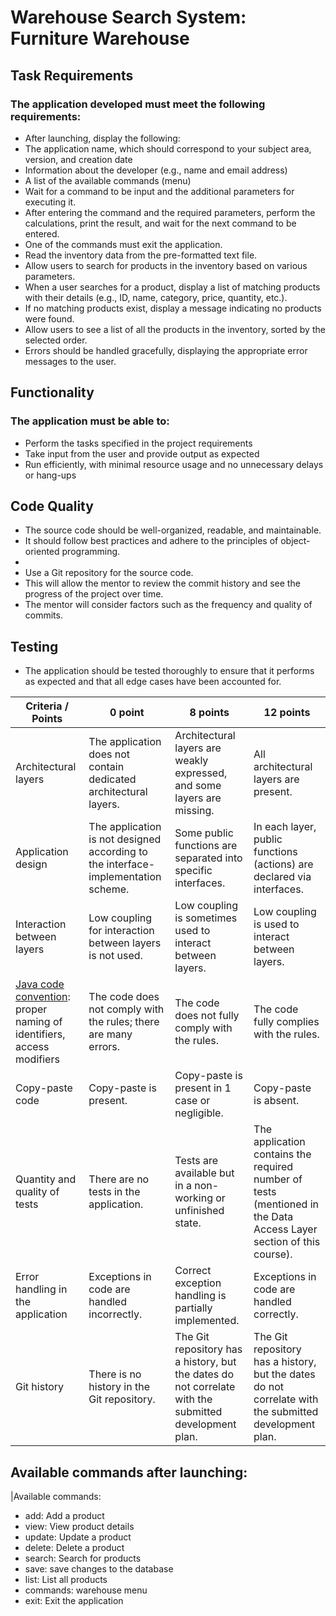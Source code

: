 #  Warehouse Search System: Furniture Warehouse


## Task Requirements
### The application developed must meet the following requirements:

- After launching, display the following:
- The application name, which should correspond to your subject area, version, and creation date
- Information about the developer (e.g., name and email address)
- A list of the available commands (menu)
- Wait for a command to be input and the additional parameters for executing it.
- After entering the command and the required parameters, perform the calculations, print the result, and wait for the next command to be entered.
- One of the commands must exit the application.
- Read the inventory data from the pre-formatted text file.
- Allow users to search for products in the inventory based on various parameters.
- When a user searches for a product, display a list of matching products with their details (e.g., ID, name, category, price, quantity, etc.).
- If no matching products exist, display a message indicating no products were found.
- Allow users to see a list of all the products in the inventory, sorted by the selected order.
- Errors should be handled gracefully, displaying the appropriate error messages to the user.

## Functionality
### The application must be able to:

- Perform the tasks specified in the project requirements
- Take input from the user and provide output as expected
- Run efficiently, with minimal resource usage and no unnecessary delays or hang-ups

##  Code Quality
- The source code should be well-organized, readable, and maintainable. 
- It should follow best practices and adhere to the principles of object-oriented programming.
- 
- Use a Git repository for the source code. 
- This will allow the mentor to review the commit history and see the progress of the project over time. 
- The mentor will consider factors such as the frequency and quality of commits.

##  Testing
- The application should be tested thoroughly to ensure that it performs as expected and that all edge cases have been accounted for.


| Criteria / Points                                                                                                                          | 0 point                                                                           | 8 points	                                                                                             | 12 points                                                                                                          |
|--------------------------------------------------------------------------------------------------------------------------------------------|-----------------------------------------------------------------------------------|-------------------------------------------------------------------------------------------------------|--------------------------------------------------------------------------------------------------------------------|
| Architectural layers	                                                                                                                      | The application does not contain dedicated architectural layers.                  | Architectural layers are weakly expressed, and some layers are missing.                               | All architectural layers are present.                                                                              |  
| Application design                                                                                                                         | The application is not designed according to the interface-implementation scheme. | Some public functions are separated into specific interfaces.                                         | In each layer, public functions (actions) are declared via interfaces.                                             |
| Interaction between layers                                                                                                                 | Low coupling for interaction between layers is not used.                          | Low coupling is sometimes used to interact between layers.                                            | Low coupling is used to interact between layers.                                                                   |
| [Java code convention](https://www.oracle.com/technetwork/java/codeconventions-150003.pdf): proper naming of identifiers, access modifiers | The code does not comply with the rules; there are many errors.                   | The code does not fully comply with the rules.                                                        | The code fully complies with the rules.                                                                            |
| Copy-paste code                                                                                                                            | Copy-paste is present.                                                            | Copy-paste is present in 1 case or negligible.                                                        | Copy-paste is absent.                                                                                              |
| Quantity and quality of tests                                                                                                              | There are no tests in the application.                                            | Tests are available but in a non-working or unfinished state.                                         | The application contains the required number of tests (mentioned in the Data Access Layer section of this course). |
| Error handling in the application                                                                                                          | Exceptions in code are handled incorrectly.                                       | Correct exception handling is partially implemented.                                                  | Exceptions in code are handled correctly.                                                                          |
| Git history                                                                                                                                | There is no history in the Git repository.                                        | The Git repository has a history, but the dates do not correlate with the submitted development plan. | The Git repository has a history, but the dates do not correlate with the submitted development plan.              |


## Available commands after launching:

|Available commands:
 - add: Add a product
 - view: View product details
 - update: Update a product
 - delete: Delete a product
 - search: Search for products
 - save: save changes to the database
 - list: List all products
 - commands: warehouse menu
 - exit:   Exit the application
           
